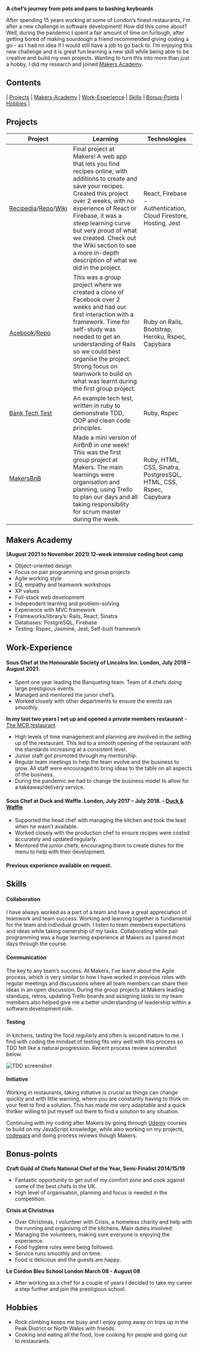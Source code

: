 **A chef’s journey from pots and pans to bashing keyboards**

After spending 15 years working at some of London’s finest restaurants, I'm after a new challenge in software development! How did this come about? Well, during the pandemic I spent a fair amount of time on furlough, after getting bored of making sourdough a friend recommended giving coding a go - as I had no idea if I would still have a job to go back to. I’m enjoying this new challenge and it is great fun learning a new skill while being able to be creative and build my own projects. Wanting to turn this into more than just a hobby, I did my research and joined [Makers Academy](https://makers.tech/).

## Contents
| [Projects](#projects) | [Makers-Academy](#makers-academy) | [Work-Experience](#work-experience) | [Skills](#skills) | [Bonus-Points](#bonus-points) | [Hobbies](#hobbies) |

## Projects 
| Project | Learning | Technologies |
| --- | --- | --- |
| [Recipedia](https://recipedia-cbe2c.web.app/)/[Repo](https://github.com/Jjake540/Recipedia)/[Wiki](https://github.com/Jjake540/Recipedia/wiki)| Final project at Makers! A web app that lets you find recipes online, with additions to create and save your recipes. Created this project over 2 weeks, with no experience of React or Firebase, it was a steep learning curve but very proud of what we created. Check out the Wiki section to see a more in-depth description of what we did in the project. | React, Firebase - Authentication, Cloud Firestore, Hosting, Jest |
| [Acebook](http://limitless-atoll-12397.herokuapp.com/login)/[Repo](https://github.com/Jjake540/Acebook) | This was a group project where we created a clone of Facebook over 2 weeks and had our first interaction with a framework. Time for self-study was needed to get an understanding of Rails so we could best organise the project. Strong focus on teamwork to build on what was learnt during the first group project. | Ruby on Rails, Bootstrap, Heroku, Rspec, Capybara |
| [Bank Tech Test](https://github.com/Jjake540/bank-tech-test) | An example tech test, written in ruby to demonstrate TDD, OOP and clean code principles. | Ruby, Rspec |
| [MakersBnB](https://github.com/Jjake540/makersBnB) | Made a mini version of AirBnB in one week! This was the first group project at Makers. The main learnings were organisation and planning, using Trello to plan our days and all taking responsibility for scrum master during the week.  | Ruby, HTML, CSS, Sinatra, PostgresSQL, HTML, CSS, Rspec, Capybara |

## Makers Academy
**(August 2021 to November 2021)
12-week intensive coding boot camp**

- Object-oriented design
- Focus on pair programming and group projects
- Agile working style
- EQ, empathy and teamwork workshops
- XP values
- Full-stack web development
- Independent learning and problem-solving
- Experience with MVC framework
- Frameworks/library’s: Rails, React, Sinatra
- Databases: PostgreSQL, Firebase
- Testing: Rspec, Jasmine, Jest, Self-built framework

## Work-Experience

#### Sous Chef at the Honourable Society of Lincolns Inn. London, July 2018 – August 2021.
- Spent one year leading the Banqueting team. Team of 4 chefs doing large prestigious events.
- Managed and mentored the junior chef’s.
- Worked closely with other departments to ensure the events ran smoothly.

**In my last two years I set up and opened a private members restaurant** - [The MCR restaurant](https://www.lincolnsinn.org.uk/members/the-mcr-restaurant-bar/)
- High levels of time management and planning are involved in the setting up of the restaurant. This led to a smooth opening of the restaurant with the standards increasing at a consistent level.
- Junior staff got promoted through my mentorship.
- Regular team meetings to help the team evolve and the business to grow. All staff were encouraged to bring ideas to the table on all aspects of the business.
- During the pandemic we had to change the business model to allow for a takeaway/delivery service.

#### Sous Chef at Duck and Waffle. London, July 2017 – July 2018. - [Duck & Waffle](https://duckandwaffle.com/)
- Supported the head chef with managing the kitchen and took the lead when he wasn’t available.
- Worked closely with the production chef to ensure recipes were costed accurately and updated regularly.
- Mentored the junior chefs, encouraging them to create dishes for the menu to help with their development.

#### Previous experience available on request.

## Skills
#### Collaboration
I have always worked as a part of a team and have a great appreciation of teamwork and team success. Working and learning together is fundamental for the team and individual growth. I listen to team members expectations and ideas while taking ownership of my tasks. Collaborating while pair programming was a huge learning experience at Makers as I paired most days through the course. 
#### Communication
The key to any team’s success. At Makers, I’ve learnt about the Agile process, which is very similar to how I have worked in previous roles with regular meetings and discussions where all team members can share their ideas in an open discussion. During the group projects at Makers leading standups, retros, updating Trello boards and assigning tasks to my team members also helped give me a better understanding of leadership within a software development role.
#### Testing
In kitchens, tasting the food regularly and often is second nature to me. I find with coding the mindset of testing fits very well with this process so TDD felt like a natural progression. Recent process review screenshot below.

![TDD screenshot](https://user-images.githubusercontent.com/77396594/144481708-64d501ec-dbc1-438f-9f1a-08268f5a1f67.png)
#### Initiative
Working in restaurants, taking initiative is crucial as things can change quickly and with little warning, where you are constantly having to think on your feet to find a solution. This has made me very adaptable and a quick thinker willing to put myself out there to find a solution to any situation.

Continuing with my coding after Makers by going through [Udemy](https://www.udemy.com/user/jake-burton-stewart/) courses to build on my JavaScript knowledge, while also working on my projects, [codewars](https://www.codewars.com/users/Jjake540) and doing process reviews though Makers.

## Bonus-points
**Craft Guild of Chefs National Chef of the Year, Semi-Finalist 2014/15/19**
- Fantastic opportunity to get out of my comfort zone and cook against some of the best chefs in the UK.
- High level of organisation, planning and focus is needed in the competition.

**Crisis at Christmas**
- Over Christmas, I volunteer with Crisis, a homeless charity and help with the running and organising of the kitchens. Main duties involved:
- Managing the volunteers, making sure everyone is enjoying the experience.
- Food hygiene rules were being followed.
- Service runs smoothly and on time.
- Food is delicious and the guests are happy.

**Le Cordon Bleu School London March 08 - August 08**
- After working as a chef for a couple of years I decided to take my career a step further and join the prestigious school.

## Hobbies
- Rock climbing keeps me busy and I enjoy going away on trips up in the Peak District or North Wales with friends.
- Cooking and eating all the food, love cooking for people and going out to restaurants.
